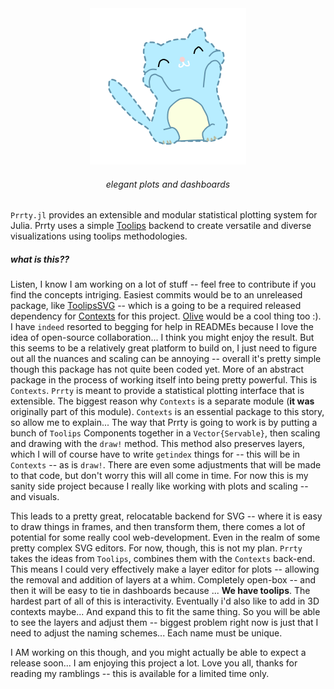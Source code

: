 <div align="center"><img src="https://github.com/ChifiSource/image_dump/blob/main/toolips/prrty.png" width = 250 />
<h6>elegant plots and dashboards</h6>
</div>
<div align="left">

`Prrty.jl` provides an extensible and modular statistical plotting system for Julia. Prrty uses a simple [Toolips](http://github.com/ChifiSource/Toolips.jl) backend to create versatile and diverse visualizations using toolips methodologies.
##### what is this??
Listen, I know I am working on a lot of stuff -- feel free to contribute if you find the concepts intriging. Easiest commits would be to an unreleased package, like [ToolipsSVG](https://github.com/ChifiSource/ToolipsSVG.jl) -- which is a going to be a required released dependency for [Contexts](https://github.com/ChifiSource/ToolipsSVG.jl) for this project. [Olive](https://github.com/ChifiSource/Olive.jl) would be a cool thing too :). I have `indeed` resorted to begging for help in READMEs because I love the idea of open-source collaboration... I think you might enjoy the result. But this seems to be a relatively great platform to build on, I just need to figure out all the nuances and scaling can be annoying -- overall it's pretty simple though this package has not quite been coded yet. More of an abstract package in the process of working itself into being pretty powerful. This is `Contexts`. `Prrty` is meant to provide a statistical plotting interface that is extensible. The biggest reason why `Contexts` is a separate module (**it was** originally part of this module). `Contexts` is an essential package to this story, so allow me to explain... The way that Prrty is going to work is by putting a bunch of `Toolips` Components together in a `Vector{Servable}`, then scaling and drawing with the `draw!` method. This method also preserves layers, which I will of course have to write `getindex` things for -- this will be in `Contexts` -- as is `draw!`. There are even some adjustments that will be made to that code, but don't worry this will all come in time. For now this is my sanity side project because I really like working with plots and scaling -- and visuals.

This leads to a pretty great, relocatable backend for SVG -- where it is easy to draw things in frames, and then transform them, there comes a lot of potential for some really cool web-development. Even in the realm of some pretty complex SVG editors. For now, though, this is not my plan. `Prrty` takes the ideas from `Toolips`, combines them with the `Contexts` back-end. This means I could very effectively make a layer editor for plots -- allowing the removal and addition of layers at a whim. Completely open-box -- and then it will be easy to tie in dashboards because ... **We have toolips**. The hardest part of all of this is interactivity. Eventually i'd also like to add in 3D contexts maybe... And expand this to fit the same thing. So you will be able to see the layers and adjust them -- biggest problem right now is just that I need to adjust the naming schemes... Each name must be unique.

I AM working on this though, and you might actually be able to expect a release soon... I am enjoying this project a lot. Love you all, thanks for reading my ramblings -- this is available for a limited time only.
